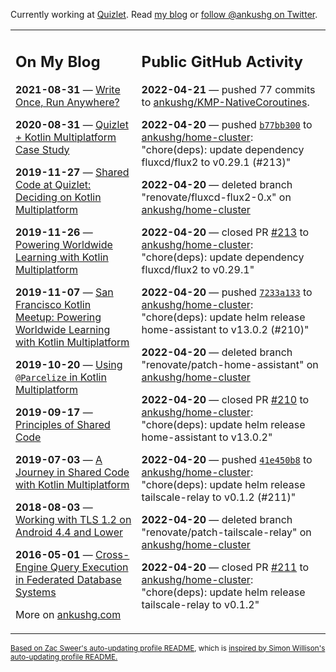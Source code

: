 Currently working at [Quizlet](https://quizlet.com/). Read [my blog](https://ankushg.com/) or [follow @ankushg on Twitter](https://twitter.com/ankushg).

<table><tr><td valign="top" width="40%">

## On My Blog
<!-- blog starts -->
**2021-08-31** — [Write Once, Run Anywhere?](https://ankushg.com/posts/write-once-run-anywhere-increment/)

**2020-08-31** — [Quizlet + Kotlin Multiplatform Case Study](https://ankushg.com/posts/quizlet-kotlin-multiplatform-case-study/)

**2019-11-27** — [Shared Code at Quizlet: Deciding on Kotlin Multiplatform](https://ankushg.com/posts/shared-code-kotlin-multiplatform/)

**2019-11-26** — [Powering Worldwide Learning with Kotlin Multiplatform](https://ankushg.com/speaking/droidcon-sf-2019)

**2019-11-07** — [San Francisco Kotlin Meetup: Powering Worldwide Learning with Kotlin Multiplatform](https://ankushg.com/speaking/sf-kotlin-meetup-2019)

**2019-10-20** — [Using `@Parcelize` in Kotlin Multiplatform](https://ankushg.com/posts/multiplatform-parcelize/)

**2019-09-17** — [Principles of Shared Code](https://ankushg.com/speaking/denver-startup-week-2019)

**2019-07-03** — [A Journey in Shared Code with Kotlin Multiplatform](https://ankushg.com/speaking/droidcon-berlin-2019)

**2018-08-03** — [Working with TLS 1.2 on Android 4.4 and Lower](https://ankushg.com/posts/tls-1.2-on-android/)

**2016-05-01** — [Cross-Engine Query Execution in Federated Database Systems](https://ankushg.com/projects/thesis)
<!-- blog ends -->
More on [ankushg.com](https://ankushg.com/)
</td><td valign="top" width="60%">

## Public GitHub Activity
<!-- githubActivity starts -->
**2022-04-21** — pushed 77 commits to [ankushg/KMP-NativeCoroutines](https://api.github.com/repos/ankushg/KMP-NativeCoroutines).

**2022-04-20** — pushed [`b77bb300`](https://github.com/ankushg/home-cluster/commit/b77bb300d316c8087b889b56dcde13fcd2eb2915) to [ankushg/home-cluster](https://api.github.com/repos/ankushg/home-cluster): "chore(deps): update dependency fluxcd/flux2 to v0.29.1 (#213)"

**2022-04-20** — deleted branch "renovate/fluxcd-flux2-0.x" on [ankushg/home-cluster](https://api.github.com/repos/ankushg/home-cluster)

**2022-04-20** — closed PR [#213](https://github.com/ankushg/home-cluster/pull/213) to [ankushg/home-cluster](https://api.github.com/repos/ankushg/home-cluster): "chore(deps): update dependency fluxcd/flux2 to v0.29.1"

**2022-04-20** — pushed [`7233a133`](https://github.com/ankushg/home-cluster/commit/7233a1338cbf3d0215e6c1ed4ba1c4e2669373f2) to [ankushg/home-cluster](https://api.github.com/repos/ankushg/home-cluster): "chore(deps): update helm release home-assistant to v13.0.2 (#210)"

**2022-04-20** — deleted branch "renovate/patch-home-assistant" on [ankushg/home-cluster](https://api.github.com/repos/ankushg/home-cluster)

**2022-04-20** — closed PR [#210](https://github.com/ankushg/home-cluster/pull/210) to [ankushg/home-cluster](https://api.github.com/repos/ankushg/home-cluster): "chore(deps): update helm release home-assistant to v13.0.2"

**2022-04-20** — pushed [`41e450b8`](https://github.com/ankushg/home-cluster/commit/41e450b8ebe8315cdd5a27b013dfd5be4d645939) to [ankushg/home-cluster](https://api.github.com/repos/ankushg/home-cluster): "chore(deps): update helm release tailscale-relay to v0.1.2 (#211)"

**2022-04-20** — deleted branch "renovate/patch-tailscale-relay" on [ankushg/home-cluster](https://api.github.com/repos/ankushg/home-cluster)

**2022-04-20** — closed PR [#211](https://github.com/ankushg/home-cluster/pull/211) to [ankushg/home-cluster](https://api.github.com/repos/ankushg/home-cluster): "chore(deps): update helm release tailscale-relay to v0.1.2"
<!-- githubActivity ends -->
</td></tr></table>

<sub><a href="https://github.com/ZacSweers/ZacSweers">Based on Zac Sweer's auto-updating profile README</a>, which is <a href="https://simonwillison.net/2020/Jul/10/self-updating-profile-readme/">inspired by Simon Willison's auto-updating profile README.</a></sub>